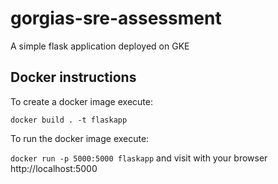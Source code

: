# gorgias-sre-assessment
A simple flask application deployed on GKE

## Docker instructions

To create a docker image execute: 

`docker build . -t flaskapp`

To run the docker image execute:

`docker run -p 5000:5000 flaskapp` and visit with your browser http://localhost:5000
